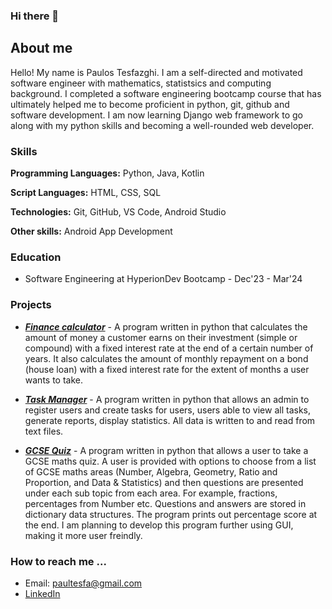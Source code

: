 ### Hi there 👋

<h2> About me </h2>

Hello! My name is Paulos Tesfazghi. I am a self-directed and motivated software engineer with mathematics, statistsics and computing background.
I completed a software engineering bootcamp course that has ultimately helped me to become proficient in python, git, github and software 
development. I am now learning Django web framework to go along with my python skills and becoming a well-rounded web developer.

<h3> Skills </h3>

**Programming Languages:** Python, Java, Kotlin

**Script Languages:**  HTML, CSS, SQL

**Technologies:**  Git, GitHub, VS Code, Android Studio

**Other skills:** Android App Development

<h3>Education</h3>

* Software Engineering at HyperionDev Bootcamp - Dec'23 - Mar'24

<h3>Projects </h3>

* ***[Finance calculator](https://github.com/pth2020/finalCapstone/blob/master/task_manager.py)*** - A program written in python that calculates the amount of money a customer earns on their investment (simple or compound) 
  with a fixed interest rate at the end of a certain number of years. It also calculates the amount of monthly repayment on a bond (house loan) 
  with a fixed interest rate for the extent of months a user wants to take. 

* ***[Task Manager](https://github.com/pth2020/Bootcamp-Portfolio/blob/main/Capstone%20Project%201/finance_calculators.py)*** - A program written in python that allows an admin to register users and create tasks for users, users able to view all tasks,
  generate reports, display statistics. All data is written to and read from text files.

* ***[GCSE Quiz](https://github.com/pth2020/Own-Projects/blob/main/GCSE%20maths%20quiz/quiz.py)*** - A program written in python that allows a user to take a GCSE maths quiz. A user is provided with options to choose from a list of
  GCSE maths areas (Number, Algebra, Geometry, Ratio and Proportion, and Data & Statistics) and then questions are presented under each sub topic from each area.
  For example, fractions, percentages from Number etc. Questions and answers are stored in dictionary data structures. The program prints out percentage score at the end.
  I am planning to develop this program further using GUI, making it more user freindly.   
   
<h3>How to reach me ...</h3>

* Email: paultesfa@gmail.com
* [LinkedIn](https://www.linkedin.com/in/paulos-tesfazghi-59098318a/)

